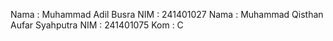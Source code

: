 Nama  : Muhammad Adil Busra
NIM   : 241401027
Nama  : Muhammad Qisthan Aufar Syahputra
NIM   : 241401075
Kom   : C
